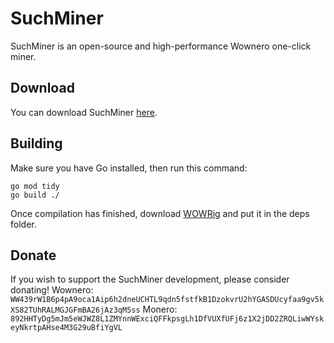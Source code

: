 # SuchMiner
SuchMiner is an open-source and high-performance Wownero one-click miner.

## Download
You can download SuchMiner [here](https://github.com/duggavo/suchminer/releases).

## Building
Make sure you have Go installed, then run this command:
```
go mod tidy
go build ./
```
Once compilation has finished, download [WOWRig](https://github.com/duggavo/WOWRig) and put it in the deps folder.

## Donate
If you wish to support the SuchMiner development, please consider donating!
Wownero: `WW439rW1B6p4pA9oca1Aip6h2dneUCHTL9qdn5fstfkB1DzokvrU2hYGASDUcyfaa9gv5kXS82TUhRALMGJGFmBA26jAz3qM5ss`
Monero: `892HHTyDg5mJm5eWJWZ8L1ZMYnnWExciQFFkpsgLh1DfVUXfUFj6z1X2jDD2ZRQLiwWYskeyNkrtpAHse4M3G29uBfiYgVL`